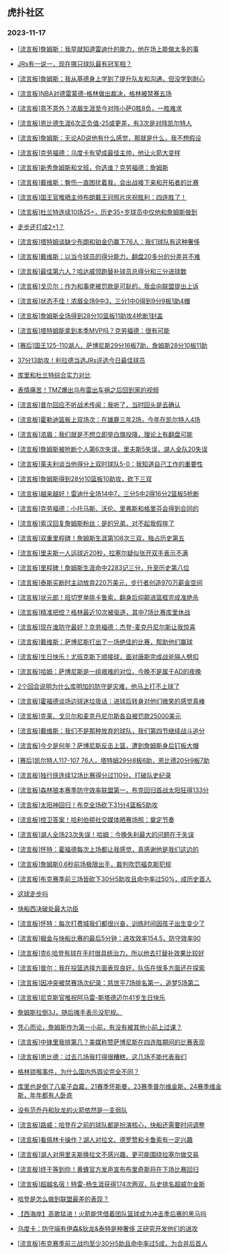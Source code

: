 ## 虎扑社区 
### 2023-11-17

+ [[流言板]詹姆斯：我早就知道雷迪什的能力，他在场上能做太多的事](https://bbs.hupu.com/623098858.html)

+ [JRs有一说一，现在哪只球队最有冠军相？](https://bbs.hupu.com/623096992.html)

+ [[流言板]詹姆斯：我从基德身上学到了提升队友和沟通，但没学到耐心](https://bbs.hupu.com/623096268.html)

+ [[流言板]NBA对德雷蒙德-格林做出裁决，格林被禁赛五场](https://bbs.hupu.com/623086866.html)

+ [[流言板]意不意外？浓眉生涯至今对阵小萨0胜8负，一胜难求](https://bbs.hupu.com/623094250.html)

+ [[流言板]恩比德生涯6次正负值-25或更差，有3次是对阵凯尔特人](https://bbs.hupu.com/623102423.html)

+ [[流言板]詹姆斯：无论AD说他有什么感觉，那就是什么，我不想假设](https://bbs.hupu.com/623095553.html)

+ [[流言板]克劳福德：乌度卡有望成最佳主帅，他让火箭大变样](https://bbs.hupu.com/623100756.html)

+ [[流言板]新秀詹姆斯和文班，你选谁？克劳福德：詹姆斯](https://bbs.hupu.com/623101022.html)

+ [[流言板]戴维斯：臀伤一直困扰着我，会出战接下来和开拓者的比赛](https://bbs.hupu.com/623093375.html)

+ [[流言板]国王官推晒主帅布朗戴王冠照片庆祝胜利：四连胜了！](https://bbs.hupu.com/623093082.html)

+ [[流言板]杜兰特连续10场25+，历史35+岁球员中仅他和詹姆斯做到](https://bbs.hupu.com/623103149.html)

+ [走步还打成2+1？](https://bbs.hupu.com/623092440.html)

+ [[流言板]塔特姆谈缺少布朗和铂金仍赢下76人：我们球队有这种奢侈](https://bbs.hupu.com/623102682.html)

+ [[流言板]戴维斯：以当今球员的得分能力，翻盘20多分的分差并不难](https://bbs.hupu.com/623102151.html)

+ [[流言板]最佳第六人？哈达威领跑替补球员总得分和三分进球数](https://bbs.hupu.com/623102144.html)

+ [[流言板]戈贝尔：作为和事佬被罚款是可耻的，我会向联盟提出上诉](https://bbs.hupu.com/623092289.html)

+ [[流言板]状态不佳！浓眉全场9中3，三分1中0得到9分9板1助4帽](https://bbs.hupu.com/623092759.html)

+ [[流言板]詹姆斯全场得到28分10篮板11助攻4抢断1封盖](https://bbs.hupu.com/623092704.html)

+ [[流言板]塔特姆能拿到本季MVP吗？克劳福德：很有可能](https://bbs.hupu.com/623100913.html)

+ [[赛后]国王125-110湖人，萨博尼斯29分16板7助，詹姆斯28分10板11助](https://bbs.hupu.com/623092689.html)

+ [37分13助攻！利拉德当选JRs评选今日最佳球员](https://bbs.hupu.com/623097497.html)

+ [库里和杜兰特综合实力对比](https://bbs.hupu.com/623100721.html)

+ [表情痛苦！TMZ爆出乌布雷出车祸之后回到家的视频](https://bbs.hupu.com/623090727.html)

+ [[流言板]普尔回应不听战术传闻：我听了，当时回头是去确认](https://bbs.hupu.com/623100519.html)

+ [[流言板]霍勒迪篮板上双场次：在雄鹿三年2场，今年在凯尔特人4场](https://bbs.hupu.com/623099390.html)

+ [[流言板]浓眉：我们就是不想立即举白旗投降，理论上有翻盘可能](https://bbs.hupu.com/623101990.html)

+ [[流言板]詹姆斯被抢断个人第6次失误，里夫斯5失误，湖人全队20失误](https://bbs.hupu.com/623092552.html)

+ [[流言板]莱夫利谈当他得分上双时球队5-0：我知道自己工作的重要性](https://bbs.hupu.com/623102061.html)

+ [[流言板]詹姆斯得到28分10篮板10助攻，砍下三双](https://bbs.hupu.com/623092503.html)

+ [[流言板]越来越好！雷迪什全场14中7，三分5中2得16分2篮板5抢断](https://bbs.hupu.com/623092753.html)

+ [[流言板]克劳福德：小托马斯、沃伦、里弗斯和格里芬会得到合同的](https://bbs.hupu.com/623100674.html)

+ [[流言板]索汉回复詹姆斯粉丝：是的兄弟，对不起我假摔了](https://bbs.hupu.com/623090969.html)

+ [[流言板]双重里程碑！詹姆斯生涯第108次三双，独占历史第五](https://bbs.hupu.com/623092761.html)

+ [[流言板]里夫斯一人运球近20秒，拉塞尔疑似张开双手表示不满](https://bbs.hupu.com/623090861.html)

+ [[流言板]里程碑！詹姆斯生涯命中2283记三分，升至历史第八位](https://bbs.hupu.com/623091206.html)

+ [[流言板]泰斯买断时主动放弃220万美元，步行者创造970万薪金空间](https://bbs.hupu.com/623103380.html)

+ [[流言板]状元郎！班切罗单挑卡鲁索，翻身后仰颠进篮框完成准绝杀](https://bbs.hupu.com/623090020.html)

+ [[流言板]精准把控？格林最近10次被驱逐，其中7场比赛库里休战](https://bbs.hupu.com/623088032.html)

+ [[流言板]现在谁防守最好？克劳福德：杰登-麦克丹尼尔斯让我惊喜](https://bbs.hupu.com/623100834.html)

+ [[流言板]戴维斯：萨博尼斯打出了一场绝佳的比赛，帮助他们赢球](https://bbs.hupu.com/623099434.html)

+ [[流言板]生日快乐！尤班克斯下顺接球，面对唐斯完成战斧隔人劈扣](https://bbs.hupu.com/623089376.html)

+ [[流言板]哈姆：萨博尼斯是一组艰难的对位，今晚不是属于AD的夜晚](https://bbs.hupu.com/623099581.html)

+ [2个回合说明为什么库明加的防守是灾难，他马上打不上球了](https://bbs.hupu.com/623102003.html)

+ [[流言板]霍福德谈场边球迷垃圾话：进球后转身对他们微笑的感觉真棒](https://bbs.hupu.com/623102889.html)

+ [[流言板]克莱、戈贝尔和麦克丹尼尔斯各自被罚款25000美元](https://bbs.hupu.com/623087142.html)

+ [[流言板]戴维斯：我们不是那种放弃的球队，我们第四节继续战斗追分](https://bbs.hupu.com/623101371.html)

+ [[流言板]今夕是何年？萨博尼斯反击上篮，遭到詹姆斯身后钉板大帽](https://bbs.hupu.com/623091498.html)

+ [[赛后]凯尔特人117-107 76人，塔特姆29分8板6助，恩比德20分9板7助](https://bbs.hupu.com/623089015.html)

+ [[流言板]独行侠连续12场比赛得分过110分，打破队史纪录](https://bbs.hupu.com/623101939.html)

+ [[流言板]森林狼本赛季防守效率联盟第一，布克回归首战太阳狂得133分](https://bbs.hupu.com/623092126.html)

+ [[流言板]太阳神回归！布克全场砍下31分4篮板5助攻](https://bbs.hupu.com/623091226.html)

+ [[流言板]控卫答案！哈利伯顿社交媒体晒赛场照：奠定节奏](https://bbs.hupu.com/623098993.html)

+ [[流言板]湖人全场23次失误！哈姆：今晚失利最大的问题在于失误](https://bbs.hupu.com/623093264.html)

+ [[流言板]怀特：霍福德每次上场都让我感觉，真感谢他是我们这边的](https://bbs.hupu.com/623101054.html)

+ [[流言板]詹姆斯0.6秒前场极限出手，裁判吹罚福克斯犯规](https://bbs.hupu.com/623090935.html)

+ [[流言板]布克赛季前三场皆砍下30分5助攻且命中率过50%，成历史首人](https://bbs.hupu.com/623103395.html)

+ [这球走步吗](https://bbs.hupu.com/623101444.html)

+ [快船西决破处最大功臣](https://bbs.hupu.com/623100688.html)

+ [[流言板]怀特：每次打费城我们都很兴奋，训练时间因孩子出生变少了](https://bbs.hupu.com/623102177.html)

+ [[流言板]掘金与快船比赛的最后5分钟：进攻效率154.5，防守效率90](https://bbs.hupu.com/623103342.html)

+ [[流言板]克6:哈登有球在手时很具统治力，所以他去打替补效果比较好](https://bbs.hupu.com/623103862.html)

+ [[流言板]普尔：我在投篮选择方面表现良好，队伍在很多方面还在探索](https://bbs.hupu.com/623103747.html)

+ [[流言板]因冲突被禁赛场次纪录：慈世平7场排名第一，追梦5场第二](https://bbs.hupu.com/623103878.html)

+ [[流言板]尼克斯官推祝阿马雷-斯塔德迈尔41岁生日快乐](https://bbs.hupu.com/623103581.html)

+ [詹姆斯拉倒3J，随后摊手表示没犯规。](https://bbs.hupu.com/623099120.html)

+ [凭心而论，詹姆斯作为第一小前，有没有被其他小前上过课？](https://bbs.hupu.com/623102921.html)

+ [[流言板]中锋里我排第几？美媒称赞萨博尼斯在四连胜期间的比赛表现](https://bbs.hupu.com/623103972.html)

+ [[流言板]恩比德：过去几场我打得很糟糕，这几场不能代表我们](https://bbs.hupu.com/623102246.html)

+ [格林锁喉事件，为什么国内外舆论完全不同？](https://bbs.hupu.com/623101969.html)

+ [库里也是倒了八辈子血霉，21赛季怀斯曼，23赛季普尔维金斯，24赛季维金斯，年年都有人卧底](https://bbs.hupu.com/623102075.html)

+ [没有范乔丹和狄龙的火箭依然是一支弱队](https://bbs.hupu.com/623102832.html)

+ [[流言板]路威：哈登在之前的球队都是扮演核心，快船还需要时间调整](https://bbs.hupu.com/623103517.html)

+ [[流言板]看佩林卡操作？湖人对拉文、德罗赞和卡鲁索有一定兴趣](https://bbs.hupu.com/623104242.html)

+ [[流言板]湖人对用里夫斯换拉文不感兴趣，更可能围绕拉塞尔做交易](https://bbs.hupu.com/623104507.html)

+ [[流言板]终于等到你！黄蜂官方发声宣布布里奇斯将在下场比赛回归](https://bbs.hupu.com/623104353.html)

+ [[流言板]超越名宿！特雷-杨生涯获得174次两双，队史排名超威尔金斯](https://bbs.hupu.com/623104115.html)

+ [哈登是怎么做到联盟最差的表现？](https://bbs.hupu.com/623104192.html)

+ [【西海岸】高歌猛进！火箭能凭借着团队篮球成为冲击季后赛的黑马吗](https://bbs.hupu.com/623093090.html)

+ [乌度卡：防守端有伊森&狄龙&泰特是种奢侈 正研究开发他们的进攻](https://bbs.hupu.com/623096293.html)

+ [[流言板]布克赛季前三战均至少30分5助且命中率过5成，为合并后首人](https://bbs.hupu.com/623103204.html)

